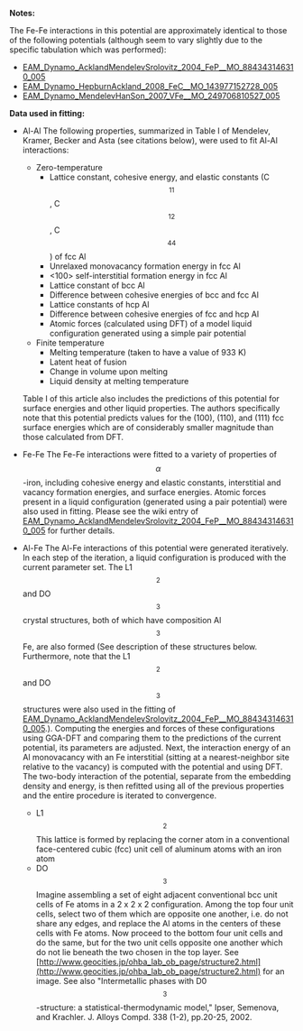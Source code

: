 **Notes:**

The Fe-Fe interactions in this potential are approximately identical to those of the following potentials (although seem to vary slightly due to the specific tabulation which was performed):

* [EAM_Dynamo_AcklandMendelevSrolovitz_2004_FeP__MO_884343146310_005](https://openkim.org/cite/MO_884343146310_005)
* [EAM_Dynamo_HepburnAckland_2008_FeC__MO_143977152728_005](https://openkim.org/cite/MO_143977152728_005)
* [EAM_Dynamo_MendelevHanSon_2007_VFe__MO_249706810527_005](https://openkim.org/cite/MO_249706810527_005)

**Data used in fitting:**

* Al-Al
   The following properties, summarized in Table I of Mendelev, Kramer, Becker and Asta (see citations below), were used to fit Al-Al interactions:
    * Zero-temperature
        * Lattice constant, cohesive energy, and elastic constants (C$$_{11}$$, C$$_{12}$$, C$$_{44}$$) of fcc Al
        * Unrelaxed monovacancy formation energy in fcc Al
        * <100> self-interstitial formation energy in fcc Al
        * Lattice constant of bcc Al
        * Difference between cohesive energies of bcc and fcc Al
        * Lattice constants of hcp Al
        * Difference between cohesive energies of fcc and hcp Al
        * Atomic forces (calculated using DFT) of a model liquid configuration generated using a simple pair potential
    * Finite temperature
        * Melting temperature (taken to have a value of 933 K)
        * Latent heat of fusion
        * Change in volume upon melting
        * Liquid density at melting temperature

    Table I of this article also includes the predictions of this potential for surface energies and other liquid properties.  The authors specifically note that this potential predicts values for the (100), (110), and (111) fcc surface energies which are of considerably smaller magnitude than those calculated from DFT.

* Fe-Fe
The Fe-Fe interactions were fitted to a variety of properties of $$\alpha$$-iron, including cohesive energy and elastic constants, interstitial and vacancy formation energies, and surface energies.  Atomic forces present in a liquid configuration (generated using a pair potential) were also used in fitting.  Please see the wiki entry of [EAM_Dynamo_AcklandMendelevSrolovitz_2004_FeP__MO_884343146310_005](https://openkim.org/cite/MO_884343146310_005) for further details.

* Al-Fe
The Al-Fe interactions of this potential were generated iteratively.  In each step of the iteration, a liquid configuration is produced with the current parameter set.  The L1$$_{2}$$ and DO$$_{3}$$ crystal structures, both of which have composition Al$$_{3}$$Fe, are also formed (See description of these structures below.  Furthermore, note that the L1$$_{2}$$ and DO$$_{3}$$ structures were also used in the fitting of [EAM_Dynamo_AcklandMendelevSrolovitz_2004_FeP__MO_884343146310_005](https://openkim.org/cite/MO_884343146310_005).).  Computing the energies and forces of these configurations using GGA-DFT and comparing them to the predictions of the current potential, its parameters are adjusted.  Next, the interaction energy of an Al monovacancy with an Fe interstitial (sitting at a nearest-neighbor site relative to the vacancy) is computed with the potential and using DFT.  The two-body interaction of the potential, separate from the embedding density and energy, is then refitted using all of the previous properties and the entire procedure is iterated to convergence.

    * L1$$_{2}$$
      This lattice is formed by replacing the corner atom in a conventional face-centered cubic (fcc) unit cell of aluminum atoms with an iron atom
    * DO$$_{3}$$
      Imagine assembling a set of eight adjacent conventional bcc unit cells of Fe atoms in a 2 x 2 x 2 configuration.  Among the top four unit cells, select two of them which are opposite one another, i.e. do not share any edges, and replace the Al atoms in the centers of these cells with Fe atoms.  Now proceed to the bottom four unit cells and do the same, but for the two unit cells opposite one another which do not lie beneath the two chosen in the top layer.  See [http://www.geocities.jp/ohba_lab_ob_page/structure2.html](http://www.geocities.jp/ohba_lab_ob_page/structure2.html) for an image.  See also "Intermetallic phases with D0$$_3$$-structure: a statistical-thermodynamic model," Ipser, Semenova, and Krachler. J. Alloys Compd. 338 (1-2), pp.20-25, 2002.
